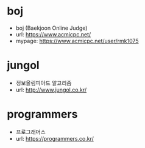 # boj
- boj (Baekjoon Online Judge)
- url: https://www.acmicpc.net/
- mypage: https://www.acmicpc.net/user/rmk1075

# jungol
- 정보올림피아드 알고리즘
- url: http://www.jungol.co.kr/

# programmers
- 프로그래머스
- url: https://programmers.co.kr/
